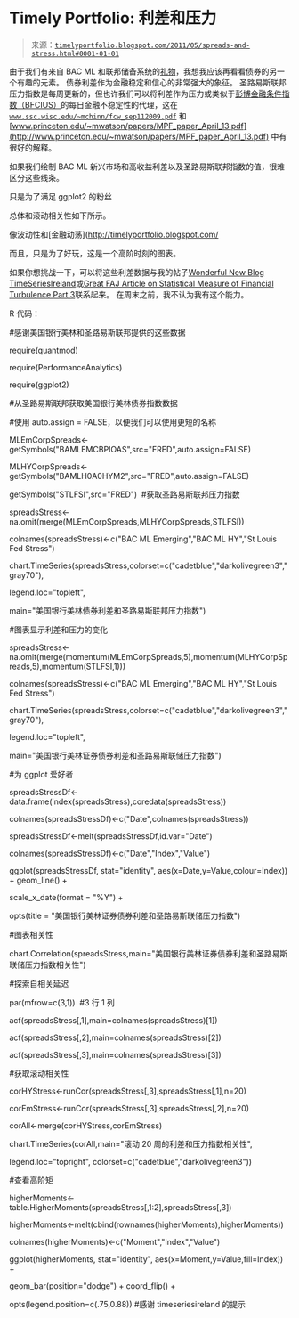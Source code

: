<!--yml

category: 未分类

日期：2024 年 05 月 18 日 15 时 15 分 53 秒

-->

# Timely Portfolio: 利差和压力

> 来源：[`timelyportfolio.blogspot.com/2011/05/spreads-and-stress.html#0001-01-01`](http://timelyportfolio.blogspot.com/2011/05/spreads-and-stress.html#0001-01-01)

由于我们有来自 BAC ML 和联邦储备系统的[礼物](http://timelyportfolio.blogspot.com/2011/05/gifts-from-bac-ml-and-federal-reserve.html)，我想我应该再看看债券的另一个有趣的元素。 债券利差作为金融稳定和信心的非常强大的象征。 圣路易斯联邦压力指数是每周更新的，但也许我们可以将利差作为压力或类似于[彭博金融条件指数（BFCIUS）](http://www.bloomberg.com/apps/quote?ticker=BFCIUS:IND)的每日金融不稳定性的代理，这在 [`www.ssc.wisc.edu/~mchinn/fcw_sep112009.pdf`](http://www.ssc.wisc.edu/~mchinn/fcw_sep112009.pdf) 和 [www.princeton.edu/~mwatson/papers/MPF_paper_April_13.pdf](http://www.princeton.edu/~mwatson/papers/MPF_paper_April_13.pdf) 中有很好的解释。

如果我们绘制 BAC ML 新兴市场和高收益利差以及圣路易斯联邦指数的值，很难区分这些线条。

只是为了满足 ggplot2 的粉丝

总体和滚动相关性如下所示。

像波动性和[金融动荡](http://timelyportfolio.blogspot.com/

而且，只是为了好玩，这是一个高阶时刻的图表。

如果你想挑战一下，可以将这些利差数据与我的帖子[Wonderful New Blog TimeSeriesIreland](http://timelyportfolio.blogspot.com/2011/05/wonderful-new-blog-timeseriesireland.html)或[Great FAJ Article on Statistical Measure of Financial Turbulence Part 3](http://timelyportfolio.blogspot.com/2011/04/great-faj-article-on-statistical_6197.html)联系起来。 在周末之前，我不认为我有这个能力。

R 代码：

#感谢美国银行美林和圣路易斯联邦提供的这些数据

require(quantmod)

require(PerformanceAnalytics)

require(ggplot2)

#从圣路易斯联邦获取美国银行美林债券指数数据

#使用 auto.assign = FALSE，以便我们可以使用更短的名称

MLEmCorpSpreads<-getSymbols("BAMLEMCBPIOAS",src="FRED",auto.assign=FALSE)

MLHYCorpSpreads<-getSymbols("BAMLH0A0HYM2",src="FRED",auto.assign=FALSE)

getSymbols("STLFSI",src="FRED")  #获取圣路易斯联邦压力指数

spreadsStress<-na.omit(merge(MLEmCorpSpreads,MLHYCorpSpreads,STLFSI))

colnames(spreadsStress)<-c("BAC ML Emerging","BAC ML HY","St Louis Fed Stress")

chart.TimeSeries(spreadsStress,colorset=c("cadetblue","darkolivegreen3","gray70"),

legend.loc="topleft",

main="美国银行美林债券利差和圣路易斯联邦压力指数")

#图表显示利差和压力的变化

spreadsStress<-na.omit(merge(momentum(MLEmCorpSpreads,5),momentum(MLHYCorpSpreads,5),momentum(STLFSI,1)))

colnames(spreadsStress)<-c("BAC ML Emerging","BAC ML HY","St Louis Fed Stress")

chart.TimeSeries(spreadsStress,colorset=c("cadetblue","darkolivegreen3","gray70"),

legend.loc="topleft",

main="美国银行美林证券债券利差和圣路易斯联储压力指数")

#为 ggplot 爱好者

spreadsStressDf<-data.frame(index(spreadsStress),coredata(spreadsStress))

colnames(spreadsStressDf)<-c("Date",colnames(spreadsStress))

spreadsStressDf<-melt(spreadsStressDf,id.var="Date")

colnames(spreadsStressDf)<-c("Date","Index","Value")

ggplot(spreadsStressDf, stat="identity", aes(x=Date,y=Value,colour=Index)) + geom_line() +

scale_x_date(format = "%Y") +

opts(title = "美国银行美林证券债券利差和圣路易斯联储压力指数")

#图表相关性

chart.Correlation(spreadsStress,main="美国银行美林证券债券利差和圣路易斯联储压力指数相关性")

#探索自相关延迟

par(mfrow=c(3,1))  #3 行 1 列

acf(spreadsStress[,1],main=colnames(spreadsStress)[1])

acf(spreadsStress[,2],main=colnames(spreadsStress)[2])

acf(spreadsStress[,3],main=colnames(spreadsStress)[3])

#获取滚动相关性

corHYStress<-runCor(spreadsStress[,3],spreadsStress[,1],n=20)

corEmStress<-runCor(spreadsStress[,3],spreadsStress[,2],n=20)

corAll<-merge(corHYStress,corEmStress)

chart.TimeSeries(corAll,main="滚动 20 周的利差和压力指数相关性",

legend.loc="topright", colorset=c("cadetblue","darkolivegreen3"))

#查看高阶矩

higherMoments<-table.HigherMoments(spreadsStress[,1:2],spreadsStress[,3])

higherMoments<-melt(cbind(rownames(higherMoments),higherMoments))

colnames(higherMoments)<-c("Moment","Index","Value")

ggplot(higherMoments, stat="identity", aes(x=Moment,y=Value,fill=Index)) +

geom_bar(position="dodge") + coord_flip() +

opts(legend.position=c(.75,0.88)) #感谢 timeseriesireland 的提示
